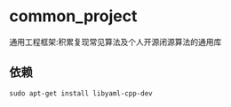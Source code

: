 # common_project
通用工程框架:积累复现常见算法及个人开源闭源算法的通用库

## 依赖 
```
sudo apt-get install libyaml-cpp-dev
```
 


